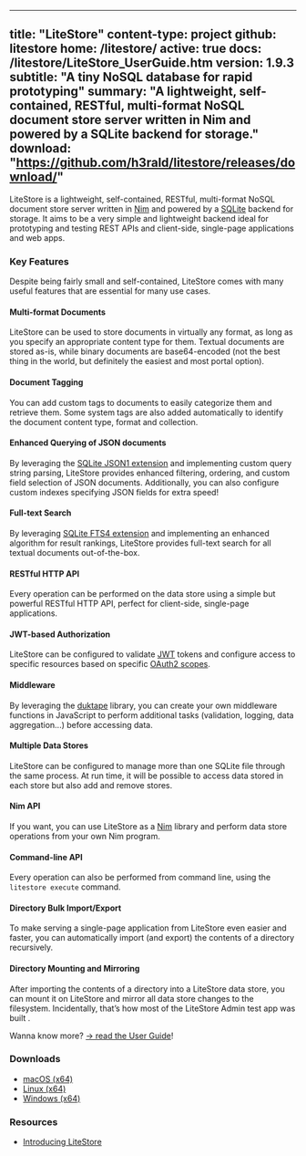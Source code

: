 -----
title: "LiteStore"
content-type: project
github: litestore
home: /litestore/
active: true
docs: /litestore/LiteStore_UserGuide.htm
version: 1.9.3
subtitle: "A tiny NoSQL database for rapid prototyping"
summary: "A lightweight, self-contained, RESTful, multi-format NoSQL document store server written in Nim and powered by a SQLite backend for storage."
download: "https://github.com/h3rald/litestore/releases/download/"
-----

LiteStore is a lightweight, self-contained, RESTful, multi-format NoSQL document store server written in [Nim](http://nim-lang.org) and powered by a [SQLite](http://www.sqlite.org) backend for storage. It aims to be a very simple and lightweight backend ideal for prototyping and testing REST APIs and client-side, single-page applications and web apps. 

### Key Features

Despite being fairly small and self-contained, LiteStore comes with many useful features that are essential for many use cases.

#### Multi-format Documents

LiteStore can be used to store documents in virtually any format, as long as you specify an appropriate content type for them. Textual documents are stored as-is, while binary documents are base64-encoded (not the best thing in the world, but definitely the easiest and most portal option).

#### Document Tagging

You can add custom tags to documents to easily categorize them and retrieve them. Some system tags are also added automatically to identify the document content type, format and collection.

#### Enhanced Querying of JSON documents

By leveraging the [SQLite JSON1 extension](https://www.sqlite.org/json1.html) and implementing custom query string parsing, LiteStore provides enhanced filtering, ordering, and custom field selection of JSON documents. Additionally, you can also configure custom indexes specifying JSON fields for extra speed!

#### Full-text Search

By leveraging [SQLite FTS4 extension](http://www.sqlite.org/fts3.html) and implementing an enhanced algorithm for result rankings, LiteStore provides full-text search for all textual documents out-of-the-box.

#### RESTful HTTP API

Every operation can be performed on the data store using a simple but powerful RESTful HTTP API, perfect for client-side, single-page applications.

#### JWT-based Authorization

LiteStore can be configured to validate [JWT](https://jwt.io/) tokens and configure access to specific resources based on specific [OAuth2 scopes](https://oauth.net/2/scope/).

#### Middleware

By leveraging the [duktape](https://duktape.org/) library, you can create your own middleware functions in JavaScript to perform additional tasks (validation, logging, data aggregation...) before accessing data.

#### Multiple Data Stores

LiteStore can be configured to manage more than one SQLite file through the same process. At run time, it will be possible to access data stored in each store but also add and remove stores.

#### Nim API

If you want, you can use LiteStore as a [Nim](https://nim-lang.org/) library and perform data store operations from your own Nim program.

#### Command-line API

Every operation can also be performed from command line, using the `litestore execute` command.

#### Directory Bulk Import/Export

To make serving a single-page application from LiteStore even easier and faster, you can automatically import (and export) the contents of a directory recursively.

#### Directory Mounting and Mirroring

After importing the contents of a directory into a LiteStore data store, you can mount it on LiteStore and mirror all data store changes to the filesystem. Incidentally, that’s how most of the LiteStore Admin test app was built .


Wanna know more? [&rarr; read the User Guide](/litestore/LiteStore_UserGuide.htm)!

### Downloads

* [macOS (x64)]({{$download}}v{{$version}}/{{$github}}_v{{$version}}_macosx_x64.zip)
* [Linux (x64)]({{$download}}v{{$version}}/{{$github}}_v{{$version}}_linux_x64.zip)
* [Windows (x64)]({{$download}}v{{$version}}/{{$github}}_v{{$version}}_windows_x64.zip)

### Resources

* [Introducing LiteStore](/articles/litestore/)
